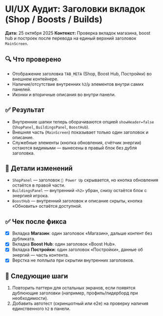 # UI/UX Аудит: Заголовки вкладок (Shop / Boosts / Builds)

**Дата:** 25 октября 2025
**Контекст:** Проверка вкладок магазина, boost hub и построек после перевода на единый верхний заголовок `MainScreen`.

## 🔍 Что проверено
- Отображение заголовка `TAB_META` (Shop, Boost Hub, Постройки) во внешнем контейнере.
- Наличие/отсутствие внутренних `h2`/`p` элементов внутри самих панелей.
- Иконки и вторичные описания во внутри панели.

## ✅ Результат
- Внутренние шапки теперь оборачиваются опцией `showHeader=false` (`ShopPanel`, `BuildingsPanel`, `BoostHub`).
- Внешняя часть (`MainScreen`) показывает только один заголовок и описание.
- Служебные элементы (кнопка обновления, счётчик энергии) остаются видимыми — вынесены в правый блок без дубля заголовка.

## 🧾 Детали изменений
- `ShopPanel` — заголовок `🚀 Power Up` скрывается, но кнопка обновления остаётся в правой части.
- `BuildingsPanel` — внутренний `<h2>` убран, снизу остаётся блок с энергией игрока.
- `BoostHub` — внутренний заголовок и описание скрыты, кнопка «Обновить» остаётся доступной.

## ✅ Чек после фиксa
- [x] Вкладка **Магазин**: один заголовок «Магазин», дальше контент без дубликата.
- [x] Вкладка **Boost Hub**: один заголовок «Boost Hub».
- [x] Вкладка **Постройки**: один заголовок «Постройки», данные об энергий — часть контента.
- [x] Верстка не поплыла при скрытии внутренних заголовков.

## 📌 Следующие шаги
1. Повторить паттерн для остальных экранов, если появятся дублюющие заголовки (например, профиль/лидерборд при необходимости).
2. Добавить автотест (скриншотный или e2e) на проверку наличия единственного `h2` в панели.
